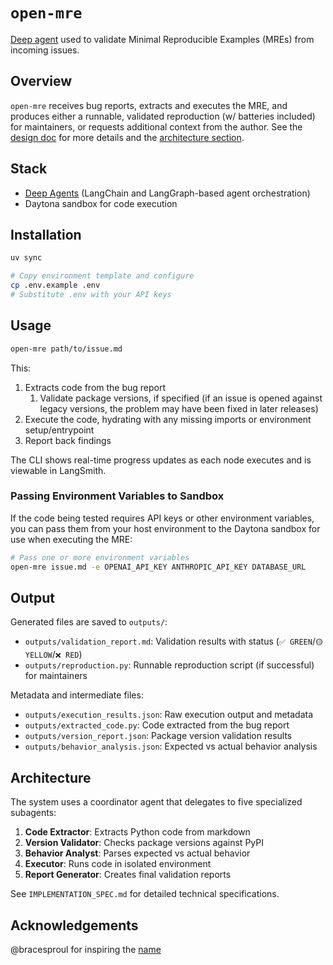 # `open-mre`

[Deep agent](https://docs.langchain.com/oss/python/deepagents/overview) used to validate Minimal Reproducible Examples (MREs) from incoming issues.

## Overview

`open-mre` receives bug reports, extracts and executes the MRE, and produces either a runnable, validated reproduction (w/ batteries included) for maintainers, or requests additional context from the author. See the [design doc](./IMPLEMENTATION_SPEC.md) for more details and the [architecture section](#architecture).

## Stack

- [Deep Agents](https://github.com/langchain-ai/deepagents) (LangChain and LangGraph-based agent orchestration)
- Daytona sandbox for code execution

## Installation

```bash
uv sync

# Copy environment template and configure
cp .env.example .env
# Substitute .env with your API keys
```

## Usage

```bash
open-mre path/to/issue.md
```

This:

1. Extracts code from the bug report
   1. Validate package versions, if specified (if an issue is opened against legacy versions, the problem may have been fixed in later releases)
2. Execute the code, hydrating with any missing imports or environment setup/entrypoint
3. Report back findings

The CLI shows real-time progress updates as each node executes and is viewable in LangSmith.

### Passing Environment Variables to Sandbox

If the code being tested requires API keys or other environment variables, you can pass them from your host environment to the Daytona sandbox for use when executing the MRE:

```bash
# Pass one or more environment variables
open-mre issue.md -e OPENAI_API_KEY ANTHROPIC_API_KEY DATABASE_URL
```

## Output

Generated files are saved to `outputs/`:

- `outputs/validation_report.md`: Validation results with status (`✅ GREEN`/`🟡 YELLOW`/`❌ RED`)
- `outputs/reproduction.py`: Runnable reproduction script (if successful) for maintainers

Metadata and intermediate files:

- `outputs/execution_results.json`: Raw execution output and metadata
- `outputs/extracted_code.py`: Code extracted from the bug report
- `outputs/version_report.json`: Package version validation results
- `outputs/behavior_analysis.json`: Expected vs actual behavior analysis

## Architecture

The system uses a coordinator agent that delegates to five specialized subagents:

1. **Code Extractor**: Extracts Python code from markdown
2. **Version Validator**: Checks package versions against PyPI
3. **Behavior Analyst**: Parses expected vs actual behavior
4. **Executor**: Runs code in isolated environment
5. **Report Generator**: Creates final validation reports

See `IMPLEMENTATION_SPEC.md` for detailed technical specifications.

## Acknowledgements

@bracesproul for inspiring the [name](https://github.com/langchain-ai/open-swe)
